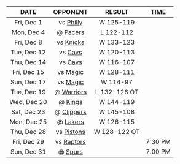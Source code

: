 |    DATE     |            OPPONENT             |    RESULT    |  TIME   |
|:-----------:|:-------------------------------:|:------------:|:-------:|
| Fri, Dec 1  |     vs [Philly](/r/sixers)      |  W 125-119   |         |
| Mon, Dec 4  |      @ [Pacers](/r/pacers)      |  L 122-112   |         |
| Fri, Dec 8  |    vs [Knicks](/r/NYKnicks)     |  W 133-123   |         |
| Tue, Dec 12 |   vs [Cavs](/r/clevelandcavs)   |  W 120-113   |         |
| Thu, Dec 14 |   vs [Cavs](/r/clevelandcavs)   |  W 116-107   |         |
| Fri, Dec 15 |   vs [Magic](/r/OrlandoMagic)   |  W 128-111   |         |
| Sun, Dec 17 |   vs [Magic](/r/OrlandoMagic)   |   W 114-97   |         |
| Tue, Dec 19 |    @ [Warriors](/r/warriors)    | L 132-126 OT |         |
| Wed, Dec 20 |       @ [Kings](/r/kings)       |  W 144-119   |         |
| Sat, Dec 23 |   @ [Clippers](/r/LAClippers)   |  W 145-108   |         |
| Mon, Dec 25 |      @ [Lakers](/r/lakers)      |  W 126-115   |         |
| Thu, Dec 28 | vs [Pistons](/r/DetroitPistons) | W 128-122 OT |         |
| Fri, Dec 29 | vs [Raptors](/r/torontoraptors) |              | 7:30 PM |
| Sun, Dec 31 |     @ [Spurs](/r/NBASpurs)      |              | 7:00 PM |